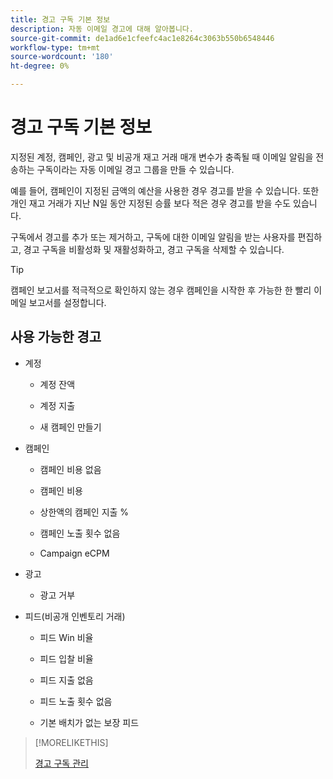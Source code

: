 ```yaml
---
title: 경고 구독 기본 정보
description: 자동 이메일 경고에 대해 알아봅니다.
source-git-commit: de1ad6e1cfeefc4ac1e8264c3063b550b6548446
workflow-type: tm+mt
source-wordcount: '180'
ht-degree: 0%

---
```


# 경고 구독 기본 정보

지정된 계정, 캠페인, 광고 및 비공개 재고 거래 매개 변수가 충족될 때 이메일 알림을 전송하는 구독이라는 자동 이메일 경고 그룹을 만들 수 있습니다.

예를 들어, 캠페인이 지정된 금액의 예산을 사용한 경우 경고를 받을 수 있습니다. 또한 개인 재고 거래가 지난 N일 동안 지정된 승률 보다 적은 경우 경고를 받을 수도 있습니다.

구독에서 경고를 추가 또는 제거하고, 구독에 대한 이메일 알림을 받는 사용자를 편집하고, 경고 구독을 비활성화 및 재활성화하고, 경고 구독을 삭제할 수 있습니다.

>[!TIP]
>
> 캠페인 보고서를 적극적으로 확인하지 않는 경우 캠페인을 시작한 후 가능한 한 빨리 이메일 보고서를 설정합니다.

## 사용 가능한 경고

* 계정

   * 계정 잔액

   * 계정 지출

   * 새 캠페인 만들기

* 캠페인

   * 캠페인 비용 없음

   * 캠페인 비용

   * 상한액의 캠페인 지출 %

   * 캠페인 노출 횟수 없음

   * Campaign eCPM

* 광고

   * 광고 거부

* 피드(비공개 인벤토리 거래)

   * 피드 Win 비율

   * 피드 입찰 비율

   * 피드 지출 없음

   * 피드 노출 횟수 없음

   * 기본 배치가 없는 보장 피드

>[!MORELIKETHIS]
>
>[경고 구독 관리](alerts-manage.md)
